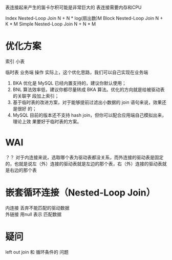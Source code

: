 # 

表连接起来产生的笛卡尔积可能是非常巨大的
表连接需要内存和CPU



Index Nested-Loop Join    N + N * log(扇出数)M
Block Nested-Loop Join    N + K * M 
Simple Nested-Loop Join   N + N * M  


# 
 
 


  
# 优化方案


索引
小表

临时表
业务端 操作
实际上，这个优化思路，我们可以自己实现在业务端

1. BKA 优化是 MySQL 已经内置支持的，建议你默认使用； 
2. BNL 算法效率低，建议你都尽量转成 BKA 算法。优化的方向就是给被驱动表的关联字 段加上索引； 
3. 基于临时表的改进方案，对于能够提前过滤出小数据的 join 语句来说，效果还是很好 的； 
4. MySQL 目前的版本还不支持 hash join，但你可以配合应用端自己模拟出来，理论上效 果要好于临时表的方案。


# WAI

？？
对于内连接来说，选取哪个表为驱动表都没关系，而外连接的驱动表是固定的，也就是说左（外）连接的驱动表就是左边的那个表，右（外）连接的驱动表就是右边的那个表



# 嵌套循环连接（Nested-Loop Join）

内连接 丢弃不能匹配的驱动数据  
外链接 用null 表示 匹配数据


# 疑问 

left out join 和 循环条件的 问题  










